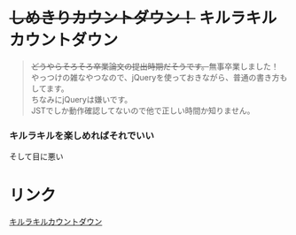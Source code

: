 # ~~しめきりカウントダウン！~~ キルラキルカウントダウン
> ~~どうやらそろそろ卒業論文の提出時期だそうです。~~無事卒業しました！  
やっつけの雑なやつなので、jQueryを使っておきながら、普通の書き方もしてます。  
ちなみにjQueryは嫌いです。  
JSTでしか動作確認してないので他で正しい時間か知りません。

### キルラキルを楽しめればそれでいい
そして目に悪い  

# リンク
[キルラキルカウントダウン](https://masaki-okuyama.github.io/DeadlineCountdown/)
